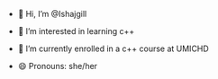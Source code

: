 - 👋 Hi, I’m @Ishajgill
- 👀 I’m interested in learning c++
- 🌱 I’m currently enrolled in a c++ course at UMICHD
  

- 😄 Pronouns: she/her
  

<!---
Ishajgill/Ishajgill is a ✨ special ✨ repository because its `README.md` (this file) appears on your GitHub profile.
You can click the Preview link to take a look at your changes.
--->
